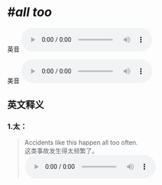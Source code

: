 # ***\#all too*** 
英音
<audio src="./media/all too1_AAC.aac" controls="controls"></audio>

美音
<audio src="./media/all too2_AAC.aac" controls="controls"></audio>



  

英文释义
---
### 1.**太：**  

 > Accidents like this happen all too often.   
 > 这类事故发生得太频繁了。    
<audio src="./media/too-6.aac" controls="controls"></audio>


